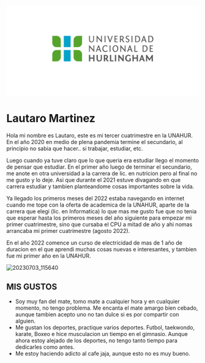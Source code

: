 ![Logo UNAHUR](./assets/UNAHUR.png)


# Lautaro Martinez

Hola mi nombre es Lautaro, este es mi tercer cuatrimestre en la UNAHUR. En el año 2020 en medio de plena pandemia termine el secundario, al principio no sabia que hacer.. si trabajar, estudiar, etc.
                            
Luego cuando ya tuve claro que lo que queria era estudiar llego el momento de pensar que estudiar. En el primer año luego de terminar el secundario, me anote en otra universidad a la carrera de lic. en nutricion pero al final no me gusto y lo deje. Asi que durante el 2021 estuve divagando en que carrera estudiar y tambien planteandome cosas importantes sobre la vida.
                            
Ya llegado los primeros meses del 2022 estaba navegando en internet cuando me tope con la oferta de academica de la UNAHUR, aparte de la carrera que elegi (lic. en Informatica) lo que mas me gusto fue que no tenia que esperar hasta los primeros meses del año siguiente para empezar mi primer cuatrimestre, sino que cursaba el CPU a mitad de año y ahi nomas arrancaba mi primer cuatrimestre (agosto 2022).
                  
En el año 2022 comence un curso de electricidad de mas de 1 año de duracion en el que aprendi muchas cosas nuevas e interesantes, y tambien fue mi primer año en la UNAHUR.


![20230703_115640](https://github.com/obj1-unahur-2023s2/presentacionpersonal-Lautaro1243/assets/141639493/28a08834-f6da-4e7e-ad15-f1fe6b774bb0)


## MIS GUSTOS
- Soy muy fan del mate, tomo mate a cualquier hora y en cualquier momento, no tengo problema. Me encanta el mate amargo bien cebado, aunque tambien acepto uno no tan dulce si es por compartir con alguien.
- Me gustan los deportes, practique varios deportes. Futbol, taekwondo, karate, Boxeo e hice musculacion un tiempo en el gimnasio. Aunque ahora estoy alejado de los deportes, no tengo tanto tiempo para dedicarles como antes.
- Me estoy haciendo adicto al cafe jaja, aunque esto no es muy bueno.



